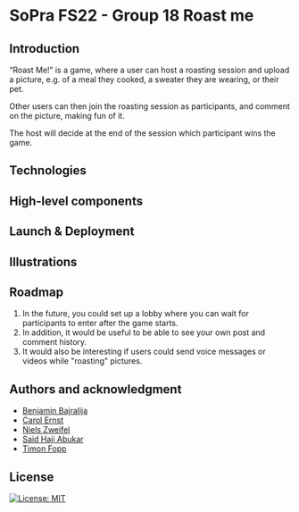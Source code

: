 # SoPra FS22 - Group 18 Roast me

## Introduction

“Roast Me!” is a game, where a user can host a roasting session and upload a picture, e.g. of a meal they cooked, a sweater they are wearing, or their pet. 

Other users can then join the roasting session as participants, and comment on the picture, making fun of it. 

The host will decide at the end of the session which participant wins the game.

## Technologies

## High-level components

## Launch & Deployment

## Illustrations

## Roadmap
1. In the future, you could set up a lobby where you can wait for participants to enter after the game starts. 
2. In addition, it would be useful to be able to see your own post and comment history. 
3. It would also be interesting if users could send voice messages or videos while "roasting" pictures.
## Authors and acknowledgment

- [Benjamin Bajralija](https://github.com/bbajrari)
- [Carol Ernst](https://github.com/carolernst-uzh)
- [Niels Zweifel](https://github.com/itsniezwe)
- [Said Haji Abukar](https://github.com/awhoa)
- [Timon Fopp](https://github.com/trofej)

## License
[![License: MIT](https://img.shields.io/badge/License-MIT-yellow.svg)](https://opensource.org/licenses/MIT)
